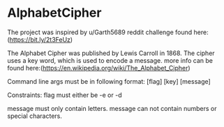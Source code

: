 # AlphabetCipher

The project was inspired by u/Garth5689 reddit challenge
found here:(https://bit.ly/2t3FeUz)

The Alphabet Cipher was published by Lewis Carroll in 1868.
The cipher uses a key word, which is used to encode a message.
more info can be found here:(https://en.wikipedia.org/wiki/The_Alphabet_Cipher)

Command line args must be in following format:
[flag] [key] [message]

Constraints:
flag must either be -e or -d

message must only contain letters.
message can not contain numbers or special characters.
